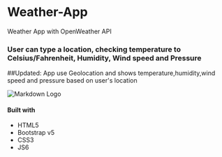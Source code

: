 # Weather-App
Weather App with OpenWeather API

### User can type a location, checking temperature to Celsius/Fahrenheit, Humidity, Wind speed and Pressure
##Updated: App use Geolocation and shows temperature,humidity,wind speed and pressure based on user's location


![Markdown Logo](https://media0.giphy.com/media/hqreoq5EObEeC8NxBM/giphy.gif)


#### Built with

* HTML5
* Bootstrap v5
* CSS3
* JS6
